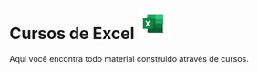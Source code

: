  # Cursos de Excel ![excel thumbnail](excel.png) 

Aqui você encontra todo material construido através de cursos.
